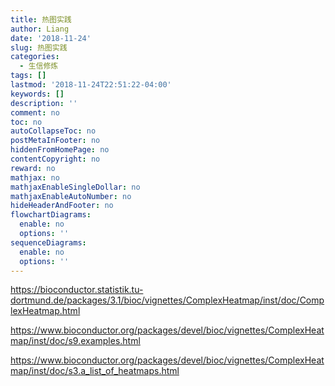 ```yaml
---
title: 热图实践
author: Liang
date: '2018-11-24'
slug: 热图实践
categories:
  - 生信修炼
tags: []
lastmod: '2018-11-24T22:51:22-04:00'
keywords: []
description: ''
comment: no
toc: no
autoCollapseToc: no
postMetaInFooter: no
hiddenFromHomePage: no
contentCopyright: no
reward: no
mathjax: no
mathjaxEnableSingleDollar: no
mathjaxEnableAutoNumber: no
hideHeaderAndFooter: no
flowchartDiagrams:
  enable: no
  options: ''
sequenceDiagrams:
  enable: no
  options: ''
---
```

https://bioconductor.statistik.tu-dortmund.de/packages/3.1/bioc/vignettes/ComplexHeatmap/inst/doc/ComplexHeatmap.html


https://www.bioconductor.org/packages/devel/bioc/vignettes/ComplexHeatmap/inst/doc/s9.examples.html

https://www.bioconductor.org/packages/devel/bioc/vignettes/ComplexHeatmap/inst/doc/s3.a_list_of_heatmaps.html
